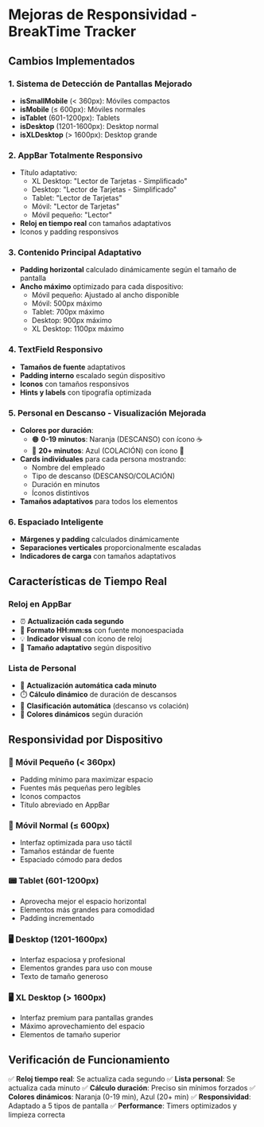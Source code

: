 # Mejoras de Responsividad - BreakTime Tracker

## Cambios Implementados

### 1. Sistema de Detección de Pantallas Mejorado
- **isSmallMobile** (< 360px): Móviles compactos
- **isMobile** (≤ 600px): Móviles normales 
- **isTablet** (601-1200px): Tablets
- **isDesktop** (1201-1600px): Desktop normal
- **isXLDesktop** (> 1600px): Desktop grande

### 2. AppBar Totalmente Responsivo
- Título adaptativo:
  - XL Desktop: "Lector de Tarjetas - Simplificado"
  - Desktop: "Lector de Tarjetas - Simplificado"
  - Tablet: "Lector de Tarjetas"
  - Móvil: "Lector de Tarjetas"
  - Móvil pequeño: "Lector"
- **Reloj en tiempo real** con tamaños adaptativos
- Iconos y padding responsivos

### 3. Contenido Principal Adaptativo
- **Padding horizontal** calculado dinámicamente según el tamaño de pantalla
- **Ancho máximo** optimizado para cada dispositivo:
  - Móvil pequeño: Ajustado al ancho disponible
  - Móvil: 500px máximo
  - Tablet: 700px máximo
  - Desktop: 900px máximo
  - XL Desktop: 1100px máximo

### 4. TextField Responsivo
- **Tamaños de fuente** adaptativos
- **Padding interno** escalado según dispositivo
- **Iconos** con tamaños responsivos
- **Hints y labels** con tipografía optimizada

### 5. Personal en Descanso - Visualización Mejorada
- **Colores por duración**:
  - 🟠 **0-19 minutos**: Naranja (DESCANSO) con ícono ☕
  - 🔵 **20+ minutos**: Azul (COLACIÓN) con ícono 🍴
- **Cards individuales** para cada persona mostrando:
  - Nombre del empleado
  - Tipo de descanso (DESCANSO/COLACIÓN)
  - Duración en minutos
  - Íconos distintivos
- **Tamaños adaptativos** para todos los elementos

### 6. Espaciado Inteligente
- **Márgenes y padding** calculados dinámicamente
- **Separaciones verticales** proporcionalmente escaladas
- **Indicadores de carga** con tamaños adaptativos

## Características de Tiempo Real

### Reloj en AppBar
- ⏰ **Actualización cada segundo**
- 🎨 **Formato HH:mm:ss** con fuente monoespaciada
- 💡 **Indicador visual** con ícono de reloj
- 📱 **Tamaño adaptativo** según dispositivo

### Lista de Personal
- 🔄 **Actualización automática cada minuto**
- ⏱️ **Cálculo dinámico** de duración de descansos
- 🎯 **Clasificación automática** (descanso vs colación)
- 🌈 **Colores dinámicos** según duración

## Responsividad por Dispositivo

### 📱 Móvil Pequeño (< 360px)
- Padding mínimo para maximizar espacio
- Fuentes más pequeñas pero legibles
- Iconos compactos
- Título abreviado en AppBar

### 📱 Móvil Normal (≤ 600px)
- Interfaz optimizada para uso táctil
- Tamaños estándar de fuente
- Espaciado cómodo para dedos

### 📟 Tablet (601-1200px)
- Aprovecha mejor el espacio horizontal
- Elementos más grandes para comodidad
- Padding incrementado

### 🖥️ Desktop (1201-1600px)
- Interfaz espaciosa y profesional
- Elementos grandes para uso con mouse
- Texto de tamaño generoso

### 🖥️ XL Desktop (> 1600px)
- Interfaz premium para pantallas grandes
- Máximo aprovechamiento del espacio
- Elementos de tamaño superior

## Verificación de Funcionamiento

✅ **Reloj tiempo real**: Se actualiza cada segundo
✅ **Lista personal**: Se actualiza cada minuto
✅ **Cálculo duración**: Preciso sin mínimos forzados
✅ **Colores dinámicos**: Naranja (0-19 min), Azul (20+ min)
✅ **Responsividad**: Adaptado a 5 tipos de pantalla
✅ **Performance**: Timers optimizados y limpieza correcta
